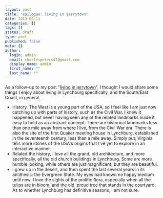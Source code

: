 ```yaml
---
layout: post
title: "epilogue: living in jerrytown"
date: 2013-06-11
categories: []
tags: []
status: draft
type: post
published: false
meta: {}
author:
  login: admin
  email: charlespeters42@gmail.com
  display_name: admin
  first_name: ""
  last_name: ""
---
```


As a follow-up to my post "[living in jerrytown](http://www.sabrina-peters.net/living-in-jerrytown)", I thought I would share some things I enjoy about living in Lynchburg specifically, and the South/East Coast, in general.

- History. The West is a young part of the USA, so I feel like I am just now catching up with parts of history, such as the Civil War. I knew it happened, but never having seen any of the related landmarks made it easy to hold as an abstract concept. There are historical landmarks less than one mile away from where I live, from the Civil War era. There is also the site of the first Quaker meeting house in Lynchburg, established in the seventeenth century, less than a mile away. Simply put, Virginia tells more stories of the USA's origins that I've yet to explore in an interactive manner.
- Related the history, I love all the grand, old architecture, and more specifically, all the old church buildings in Lynchburg. Some are more humble looking, while others are just magnificent, but they are beautiful.
- I grew up in the desert, and then spent the last several years in its antithesis: the Evergreen State. My eyes had known no happy medium until now. I love the sights of the prolific flora, especially when all the tulips are in bloom, and the old, proud tree that stands in the courtyard. As to whether Lynchburg has definitive seasons, I am not sure.
